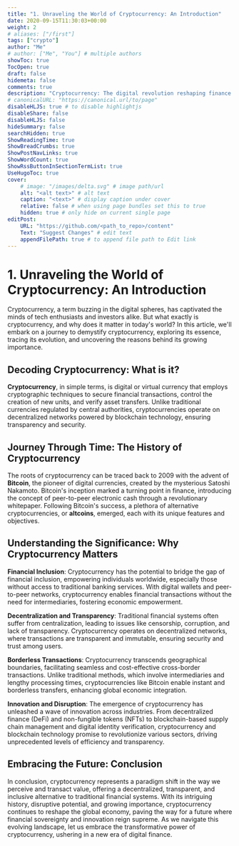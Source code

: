 ```yaml
---
title: "1. Unraveling the World of Cryptocurrency: An Introduction"
date: 2020-09-15T11:30:03+00:00
weight: 2
# aliases: ["/first"]
tags: ["crypto"]
author: "Me"
# author: ["Me", "You"] # multiple authors
showToc: true
TocOpen: true
draft: false
hidemeta: false
comments: true
description: "Cryptocurrency: The digital revolution reshaping finance. Explore its essence and significance."
# canonicalURL: "https://canonical.url/to/page"
disableHLJS: true # to disable highlightjs
disableShare: false
disableHLJS: false
hideSummary: false
searchHidden: true
ShowReadingTime: true
ShowBreadCrumbs: true
ShowPostNavLinks: true
ShowWordCount: true
ShowRssButtonInSectionTermList: true
UseHugoToc: true
cover:
    # image: "/images/delta.svg" # image path/url
    alt: "<alt text>" # alt text
    caption: "<text>" # display caption under cover
    relative: false # when using page bundles set this to true
    hidden: true # only hide on current single page
editPost:
    URL: "https://github.com/<path_to_repo>/content"
    Text: "Suggest Changes" # edit text
    appendFilePath: true # to append file path to Edit link
---
```


<!-- generated by chatgpt -->

# 1. Unraveling the World of Cryptocurrency: An Introduction

Cryptocurrency, a term buzzing in the digital spheres, has captivated the minds of tech enthusiasts and investors alike. But what exactly is cryptocurrency, and why does it matter in today's world? In this article, we'll embark on a journey to demystify cryptocurrency, exploring its essence, tracing its evolution, and uncovering the reasons behind its growing importance.

## Decoding Cryptocurrency: What is it?

**Cryptocurrency**, in simple terms, is digital or virtual currency that employs cryptographic techniques to secure financial transactions, control the creation of new units, and verify asset transfers. Unlike traditional currencies regulated by central authorities, cryptocurrencies operate on decentralized networks powered by blockchain technology, ensuring transparency and security.

## Journey Through Time: The History of Cryptocurrency

The roots of cryptocurrency can be traced back to 2009 with the advent of **Bitcoin**, the pioneer of digital currencies, created by the mysterious Satoshi Nakamoto. Bitcoin's inception marked a turning point in finance, introducing the concept of peer-to-peer electronic cash through a revolutionary whitepaper. Following Bitcoin's success, a plethora of alternative cryptocurrencies, or **altcoins**, emerged, each with its unique features and objectives.

## Understanding the Significance: Why Cryptocurrency Matters

**Financial Inclusion**: Cryptocurrency has the potential to bridge the gap of financial inclusion, empowering individuals worldwide, especially those without access to traditional banking services. With digital wallets and peer-to-peer networks, cryptocurrency enables financial transactions without the need for intermediaries, fostering economic empowerment.

**Decentralization and Transparency**: Traditional financial systems often suffer from centralization, leading to issues like censorship, corruption, and lack of transparency. Cryptocurrency operates on decentralized networks, where transactions are transparent and immutable, ensuring security and trust among users.

**Borderless Transactions**: Cryptocurrency transcends geographical boundaries, facilitating seamless and cost-effective cross-border transactions. Unlike traditional methods, which involve intermediaries and lengthy processing times, cryptocurrencies like Bitcoin enable instant and borderless transfers, enhancing global economic integration.

**Innovation and Disruption**: The emergence of cryptocurrency has unleashed a wave of innovation across industries. From decentralized finance (DeFi) and non-fungible tokens (NFTs) to blockchain-based supply chain management and digital identity verification, cryptocurrency and blockchain technology promise to revolutionize various sectors, driving unprecedented levels of efficiency and transparency.

## Embracing the Future: Conclusion

In conclusion, cryptocurrency represents a paradigm shift in the way we perceive and transact value, offering a decentralized, transparent, and inclusive alternative to traditional financial systems. With its intriguing history, disruptive potential, and growing importance, cryptocurrency continues to reshape the global economy, paving the way for a future where financial sovereignty and innovation reign supreme. As we navigate this evolving landscape, let us embrace the transformative power of cryptocurrency, ushering in a new era of digital finance.

